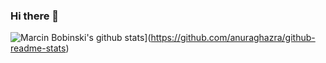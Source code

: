 ### Hi there 👋

<!--
**MarcinBobinski/MarcinBobinski** is a ✨ _special_ ✨ repository because its `README.md` (this file) appears on your GitHub profile.

Here are some ideas to get you started:

- 🔭 I’m currently working on ...
- 🌱 I’m currently learning ...
- 👯 I’m looking to collaborate on ...
- 🤔 I’m looking for help with ...
- 💬 Ask me about ...
- 📫 How to reach me: ...
- 😄 Pronouns: ...
- ⚡ Fun fact: ...
-->
![Marcin Bobinski's github stats](https://github-readme-stats.vercel.app/api?username=MarcinBobinski&show_icons=true&count_private=true&theme=dark&locale=en)](https://github.com/anuraghazra/github-readme-stats)

